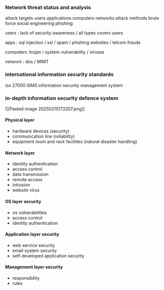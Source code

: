 ### Network threat status and analysis

attack targets 
users       applications    computers    networks 
attack methods 
brute force   social engineering    phishing 


users : lack of security awareness / all types covers users

apps : sql injection / ssl / spam / phishing websites / telcom frauds 


computers  :trojan / system vulnerability / viruses 

network : dos / MIMT



### international information security standards 

iso 27000 ISMS information security management system


### in-depth information security defence system



![[Pasted image 20250215172207.png]]

#### Physical layer

- hardware devices (security)
- communication line (reliability)
- equipment room and rack facilities (natural disaster handling)
#### Network layer
- identity authentication 
- access control
- data transmission
- remote access
- intrusion
- website virus
#### OS layer security
- os vulnerabilities
- access control
- identity authentication

#### Application layer security 
- web service security 
- email system security 
- self-developed application security

#### Management layer security
- responsibility
- rules